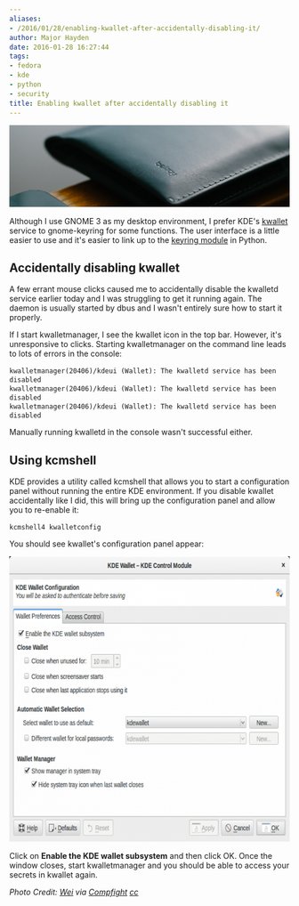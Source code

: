 ```yaml
---
aliases:
- /2016/01/28/enabling-kwallet-after-accidentally-disabling-it/
author: Major Hayden
date: 2016-01-28 16:27:44
tags:
- fedora
- kde
- python
- security
title: Enabling kwallet after accidentally disabling it
---
```


![cover]

Although I use GNOME 3 as my desktop environment, I prefer KDE's [kwallet][1] service to gnome-keyring for some functions. The user interface is a little easier to use and it's easier to link up to the [keyring module][2] in Python.

## Accidentally disabling kwallet

A few errant mouse clicks caused me to accidentally disable the kwalletd service earlier today and I was struggling to get it running again. The daemon is usually started by dbus and I wasn't entirely sure how to start it properly.

If I start kwalletmanager, I see the kwallet icon in the top bar. However, it's unresponsive to clicks. Starting kwalletmanager on the command line leads to lots of errors in the console:

```
kwalletmanager(20406)/kdeui (Wallet): The kwalletd service has been disabled
kwalletmanager(20406)/kdeui (Wallet): The kwalletd service has been disabled
kwalletmanager(20406)/kdeui (Wallet): The kwalletd service has been disabled
```


Manually running kwalletd in the console wasn't successful either.

## Using kcmshell

KDE provides a utility called kcmshell that allows you to start a configuration panel without running the entire KDE environment. If you disable kwallet accidentally like I did, this will bring up the configuration panel and allow you to re-enable it:

```
kcmshell4 kwalletconfig
```


You should see kwallet's configuration panel appear:

<a href="/wp-content/uploads/2016/01/kwallet-control-module-e1453998029696.png" rel="attachment wp-att-6054"><img src="/wp-content/uploads/2016/01/kwallet-control-module-e1453998029696.png" alt="KDE wallet control module for kwallet" width="700" height="513" class="aligncenter size-full wp-image-6054" /></a>

Click on **Enable the KDE wallet subsystem** and then click OK. Once the window closes, start kwalletmanager and you should be able to access your secrets in kwallet again.

_Photo Credit: [Wei][4] via [Compfight][5] [cc][6]_

 [1]: https://www.kde.org/applications/system/kwalletmanager/
 [2]: https://pypi.python.org/pypi/keyring
 [4]: https://www.flickr.com/photos/73589829@N00/14283880173/
 [5]: http://compfight.com
 [6]: https://creativecommons.org/licenses/by-nc-nd/2.0/
 [cover]: /wp-content/uploads/2016/01/14283880173_bc12e718fe_b-e1453998408758.jpg